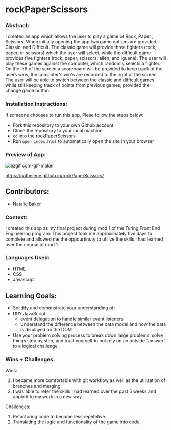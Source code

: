 # rockPaperScissors

### Abstract:
I created an app which allows the user to play a game of Rock, Paper , Scissors. When initially opening the app two game options are provided, Classic, and Difficult. The classic game will provide three fighters (rock, paper, or scissors) which the user will select, while the difficult game provides five fighters (rock, paper, scissors, alien, and iguana). The user will play these games against the computer, which randomly selects a fighter. On the left of the screen a scoreboard will be provided to keep track of the users wins, the computer's win's are recorded to the right of the screen. The user will be able to switch between the classic and difficult games while still keeping track of points from previous games, provided the change game button.

### Installation Instructions:
If someone chooses to run this app. Plese follow the steps below:
 - Fork this repository to your own Github account
 - Clone the repository to your local machine
 - `cd` into the rockPaperScissors
 - Run `open index.html` to automatically open the site in your browser

### Preview of App:
![ezgif com-gif-maker](https://user-images.githubusercontent.com/121268293/234372110-23b22efa-85db-42fe-bda0-47ab0bcf4de6.gif)


https://nathelene.github.io/rockPaperScissors/

## Contributors:
- [Natalie Baker](https://github.com/Nathelene)

### Context:
I created this app as my final project during mod 1 of the Turing Front End Engineering program. This project took me approximately five days to complete and allowed me the oppourtinuty to utilize the skills I had learned over the course of mod 1. 

### Languages Used:
- HTML
- CSS
- Javascript

## Learning Goals:
- Solidify and demonstrate your understanding of:
- DRY JavaScript
  - event delegation to handle similar event listeners
  - Understand the difference between the data model and how the data is displayed on the DOM
- Use your problem solving process to break down large problems, solve things step by step, and trust yourself to not rely on an outside “answer” to a logical challenge

### Wins + Challenges:
Wins: 
1. I became more comfortable with git workflow as well as the utilization of branches and merging.
2. I was able to refer the skills I had learned over the past 5 weeks and apply it to my work in a new way.


Challenges: 
1. Refactoring code to become less repetetive.
2. Translating the logic and functionality of the game into code.


